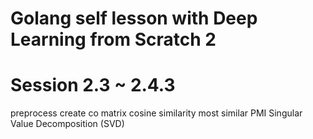 # Golang self lesson with Deep Learning from Scratch 2
# Session 2.3 ~ 2.4.3

preprocess
create co matrix
cosine similarity
most similar
PMI
Singular Value Decomposition (SVD)
